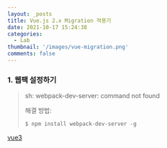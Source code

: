 ```yaml
---
layout: _posts
title: Vue.js 2.x Migration 적용기
date: 2021-10-17 15:24:38
categories:
  - Lab
thumbnail: '/images/vue-migration.png'
comments: false
---
```


### 1. 웹팩 설정하기

> sh: webpack-dev-server: command not found
>
> 해결 방법:
>
> ```js
> $ npm install webpack-dev-server -g
> ```

[vue3](https://v3.vuejs.org/guide/migration/migration-build.html#preparations)
